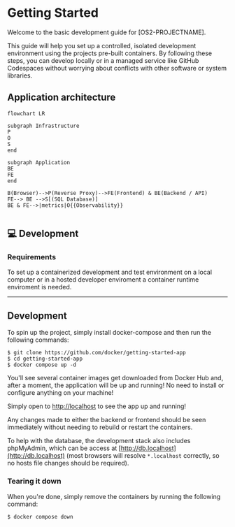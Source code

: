 # Getting Started
Welcome to the basic development guide for [OS2-PROJECTNAME].

This guide will help you set up a controlled, isolated development environment using the projects pre-built containers. 
By following these steps, you can develop locally or in a managed service like GitHub Codespaces without worrying about conflicts with other software or system libraries.

## Application architecture

```mermaid
flowchart LR

subgraph Infrastructure
P
O
S
end

subgraph Application
BE
FE
end

B(Browser)-->P(Reverse Proxy)-->FE(Frontend) & BE(Backend / API)
FE--> BE -->S[(SQL Database)]
BE & FE-->|metrics|O{{Observability}}


```

## 💻 Development

### Requirements
To set up a containerized development and test environment on a local computer or in a hosted developer enviroment a container runtime enviroment is needed.

---


## Development

To spin up the project, simply install docker-compose and then run the following 
commands:

```
$ git clone https://github.com/docker/getting-started-app
$ cd getting-started-app
$ docker compose up -d
```

You'll see several container images get downloaded from Docker Hub and, after a
moment, the application will be up and running! No need to install or configure
anything on your machine!

Simply open to [http://localhost](http://localhost) to see the app up and running!

Any changes made to either the backend or frontend should be seen immediately
without needing to rebuild or restart the containers.

To help with the database, the development stack also includes phpMyAdmin, which
can be access at [http://db.localhost](http://db.localhost) (most browsers will 
resolve `*.localhost` correctly, so no hosts file changes should be required).

### Tearing it down

When you're done, simply remove the containers by running the following command:

```
$ docker compose down
```